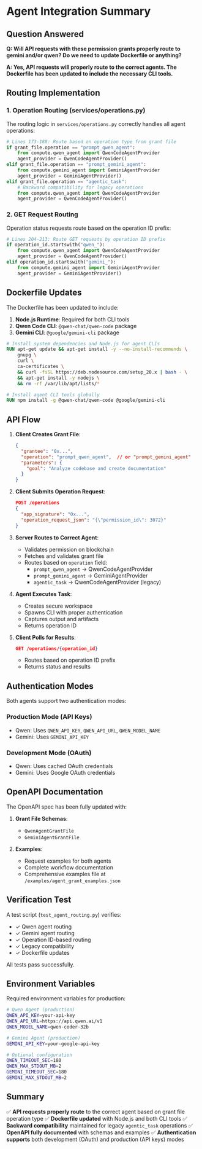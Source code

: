 # Agent Integration Summary

## Question Answered

**Q: Will API requests with these permission grants properly route to gemini and/or qwen? Do we need to update Dockerfile or anything?**

**A: Yes, API requests will properly route to the correct agents. The Dockerfile has been updated to include the necessary CLI tools.**

## Routing Implementation

### 1. Operation Routing (services/operations.py)
The routing logic in `services/operations.py` correctly handles all agent operations:

```python
# Lines 173-188: Route based on operation type from grant file
if grant_file.operation == "prompt_qwen_agent":
    from compute.qwen_agent import QwenCodeAgentProvider
    agent_provider = QwenCodeAgentProvider()
elif grant_file.operation == "prompt_gemini_agent":
    from compute.gemini_agent import GeminiAgentProvider
    agent_provider = GeminiAgentProvider()
elif grant_file.operation == "agentic_task":
    # Backward compatibility for legacy operations
    from compute.qwen_agent import QwenCodeAgentProvider
    agent_provider = QwenCodeAgentProvider()
```

### 2. GET Request Routing
Operation status requests route based on the operation ID prefix:

```python
# Lines 204-213: Route GET requests by operation ID prefix
if operation_id.startswith("qwen_"):
    from compute.qwen_agent import QwenCodeAgentProvider
    agent_provider = QwenCodeAgentProvider()
elif operation_id.startswith("gemini_"):
    from compute.gemini_agent import GeminiAgentProvider
    agent_provider = GeminiAgentProvider()
```

## Dockerfile Updates

The Dockerfile has been updated to include:

1. **Node.js Runtime**: Required for both CLI tools
2. **Qwen Code CLI**: `@qwen-chat/qwen-code` package
3. **Gemini CLI**: `@google/gemini-cli` package

```dockerfile
# Install system dependencies and Node.js for agent CLIs
RUN apt-get update && apt-get install -y --no-install-recommends \
    gnupg \
    curl \
    ca-certificates \
    && curl -fsSL https://deb.nodesource.com/setup_20.x | bash - \
    && apt-get install -y nodejs \
    && rm -rf /var/lib/apt/lists/*

# Install agent CLI tools globally
RUN npm install -g @qwen-chat/qwen-code @google/gemini-cli
```

## API Flow

1. **Client Creates Grant File**:
   ```json
   {
     "grantee": "0x...",
     "operation": "prompt_qwen_agent",  // or "prompt_gemini_agent"
     "parameters": {
       "goal": "Analyze codebase and create documentation"
     }
   }
   ```

2. **Client Submits Operation Request**:
   ```json
   POST /operations
   {
     "app_signature": "0x...",
     "operation_request_json": "{\"permission_id\": 3072}"
   }
   ```

3. **Server Routes to Correct Agent**:
   - Validates permission on blockchain
   - Fetches and validates grant file
   - Routes based on `operation` field:
     - `prompt_qwen_agent` → QwenCodeAgentProvider
     - `prompt_gemini_agent` → GeminiAgentProvider
     - `agentic_task` → QwenCodeAgentProvider (legacy)

4. **Agent Executes Task**:
   - Creates secure workspace
   - Spawns CLI with proper authentication
   - Captures output and artifacts
   - Returns operation ID

5. **Client Polls for Results**:
   ```json
   GET /operations/{operation_id}
   ```
   - Routes based on operation ID prefix
   - Returns status and results

## Authentication Modes

Both agents support two authentication modes:

### Production Mode (API Keys)
- Qwen: Uses `QWEN_API_KEY`, `QWEN_API_URL`, `QWEN_MODEL_NAME`
- Gemini: Uses `GEMINI_API_KEY`

### Development Mode (OAuth)
- Qwen: Uses cached OAuth credentials
- Gemini: Uses Google OAuth credentials

## OpenAPI Documentation

The OpenAPI spec has been fully updated with:

1. **Grant File Schemas**:
   - `QwenAgentGrantFile`
   - `GeminiAgentGrantFile`

2. **Examples**:
   - Request examples for both agents
   - Complete workflow documentation
   - Comprehensive examples file at `/examples/agent_grant_examples.json`

## Verification Test

A test script (`test_agent_routing.py`) verifies:
- ✓ Qwen agent routing
- ✓ Gemini agent routing  
- ✓ Operation ID-based routing
- ✓ Legacy compatibility
- ✓ Dockerfile updates

All tests pass successfully.

## Environment Variables

Required environment variables for production:

```bash
# Qwen Agent (production)
QWEN_API_KEY=your-api-key
QWEN_API_URL=https://api.qwen.ai/v1
QWEN_MODEL_NAME=qwen-coder-32b

# Gemini Agent (production)
GEMINI_API_KEY=your-google-api-key

# Optional configuration
QWEN_TIMEOUT_SEC=180
QWEN_MAX_STDOUT_MB=2
GEMINI_TIMEOUT_SEC=180
GEMINI_MAX_STDOUT_MB=2
```

## Summary

✅ **API requests properly route** to the correct agent based on grant file operation type
✅ **Dockerfile updated** with Node.js and both CLI tools
✅ **Backward compatibility** maintained for legacy `agentic_task` operations
✅ **OpenAPI fully documented** with schemas and examples
✅ **Authentication supports** both development (OAuth) and production (API keys) modes